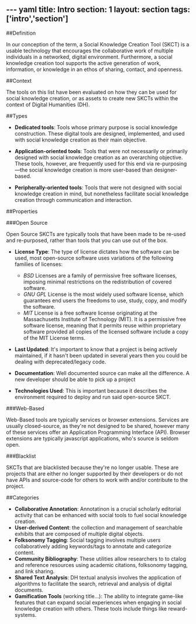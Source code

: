 --- yaml
title: Intro
section: 1
layout: section
tags: ['intro','section']
---

##Definition

In our conception of the term, a Social Knowledge Creation Tool (SKCT) is a usable technology that encourages the collaborative work of multiple individuals in a networked, digital environment. Furthermore, a social knowledge creation tool supports the active generation of work, information, or knowledge in an ethos of sharing, contact, and openness.  

##Context

The tools on this list have been evaluated on how they can be used for social knowledge creation, or as assets to create new SKCTs within the context of Digital Humanities (DH).

##Types

* **Dedicated tools**: Tools whose primary purpose is social knowledge construction. These digital tools are designed, implemented, and used with social knowledge creation as their main objective.

* **Application-oriented tools**: Tools that were not necessarily or primarily designed with social knowledge creation as an overarching objective. These tools, however, are frequently used for this end via re-purposing—the social knowledge creation is more user-based than designer-based.

* **Peripherally-oriented tools**: Tools that were not designed with social knowledge creation in mind, but nonetheless facilitate social knowledge creation through communication and interaction.

##Properties

###Open Source

Open Source SKCTs are typically tools that have been made to be re-used and re-purposed, rather than tools that you can use out of the box.

* **License Type**: The type of license dictates how the software can be used, most open-source software uses variations of the following families of licenses:
	* *BSD* Licenses are a family of permissive free software licenses, imposing minimal restrictions on the redistribution of covered software.
	* *GNU GPL* License is the most widely used software license, which guarantees end users the freedoms to use, study, copy, and modify the software.
	* *MIT* License is a free software license originating at the Massachusetts Institute of Technology (MIT). It is a permissive free software license, meaning that it permits reuse within proprietary software provided all copies of the licensed software include a copy of the MIT License terms.

* **Last Updated**: It's important to know that a project is being actively maintained, if it hasn't been updated in several years then you could be dealing with deprecated/legacy code.

* **Documentation**: Well documented source can make all the difference. A new developer should be able to pick up a project 

* **Technologies Used**: This is important because it describes the environment required to deploy and run said open-source SKCT.


###Web-Based

Web-Based tools are typically services or browser extensions. Services are usually closed-source, as they're not designed to be shared, however many of these services offer an Application Programming Interface (API). Browser extensions are typically javascript applications, who's source is seldom open.

###Blacklist

SKCTs that are blacklisted because they're no longer usable. These are projects that are either no longer supported by their developers or do not have APIs and source-code for others to work with and/or contribute to the project.

##Categories

* **Collaborative Annotation**: Annotatinon is a crucial scholarly editorial activity that can be enhanced with social tools to fuel social knowledge creation.
* **User-derived Content**: the collection and management of searchable exhibits that are composed of multiple digital objects.
* **Folksonomy Tagging**: Social tagging involves multiple users collaboratively adding keywords/tags to annotate and categorize content.
* **Community Bibliography**: These utilities allow researchers to to ctalog and reference resources using academic citations, folksonomy tagging, and link sharing.
* **Shared Text Analysis**: DH textual analysis involves the application of algorithms to facilitate the search, retrieval and analysis of digital documents.
* **Gamification Tools** (working title...): The ability to integrate game-like features that can expand social experiences when engaging in social knowledge creation with others. These tools include things like reward-systems.